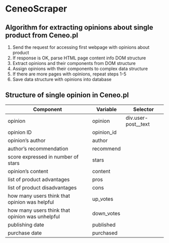 # CeneoScraper

## Algorithm for extracting opinions about single product from Ceneo.pl
1. Send the request for accessing first webpage with opinions about product
2. If response is OK, parse HTML page content info DOM structure
3. Extract opinions and their components from DOM structure
4. Assign opinions with their components to complex data structure
5. If there are more pages with opinions, repeat steps 1-5
6. Save data structure with opinions into database

## Structure of single opinion in Ceneo.pl
|Component|Variable|Selector|
|---------|--------|--------|
|opinion|opinion|div.user-post__text|
|opinion ID|opinion_id||
|opinion’s author|author||
|author’s recommendation|recommend||
|score expressed in number of stars|stars||
|opinion’s content|content||
|list of product advantages|pros||
|list of product disadvantages|cons||
|how many users think that opinion was helpful|up_votes||
|how many users think that opinion was unhelpful|down_votes||
|publishing date|published||
|purchase date|purchased||